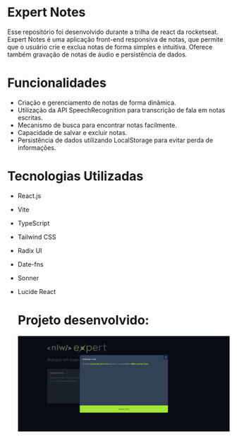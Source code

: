 # Expert Notes 
Esse repositório foi desenvolvido durante a trilha de react da rocketseat. Expert Notes é uma aplicação front-end responsiva de notas, que permite que o usuário crie e exclua notas de forma simples e intuitiva. Oferece também gravação de notas de áudio e persistência de dados. 

# Funcionalidades

- Criação e gerenciamento de notas de forma dinâmica.
- Utilização da API SpeechRecognition para transcrição de fala em notas escritas.
- Mecanismo de busca para encontrar notas facilmente.
- Capacidade de salvar e excluir notas.
- Persistência de dados utilizando LocalStorage para evitar perda de informações.

# Tecnologias Utilizadas

- React.js
- Vite
- TypeScript
- Tailwind CSS
- Radix UI
- Date-fns
- Sonner
- Lucide React

  # Projeto desenvolvido:
  <img src="https://github.com/Shazevedoo/nlx-expert-notes/blob/main/home-nlw-expert-notes.png">
